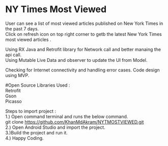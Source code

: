 # NY Times Most Viewed
 User can see a list of most viewed articles published on New York Times in the past 7 days.<br/>
 Click on refresh icon on top right corner to getb the latest New York Times most viewed articles .<br/>
 
 Using RX Java and Retrofit library for Network call and better manaing the api call.<br/>
 Using Mutable Live Data and observer to update the UI from Model.
 
 Checking for Internet connectivity and handling error cases.
 Code design using MVP.
 
 #Open Source Libraries Used :<br/>
   Retrofit<br/>
   Gson<br/>
   Picasso<br/>
   
   Steps to import project :<br/>
     1.) Open command terminal and runs the below command.<br/>
           git clone https://github.com/KhanMdAkram/NYTMOSTVIEWED.git<br/>
     2.) Open Android Studio and import the project.<br/>
     3.)Build the project and run it.<br/>
     4.) Happy Coding.<br/>
 
 
 
 
 
 

